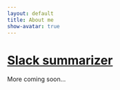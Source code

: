 ```yaml
---
layout: default
title: About me
show-avatar: true
---
```


# [Slack summarizer](https://lkhphuc.github.io/slack-visual-summary/)

More coming soon...
